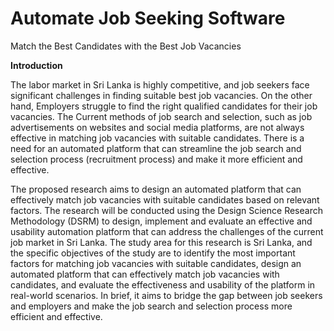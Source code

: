 # Automate Job Seeking Software
Match the Best Candidates with the Best Job Vacancies 

**Introduction**

The labor market in Sri Lanka is highly competitive, and job seekers face significant challenges in finding suitable best job vacancies. On the other hand, Employers struggle to find the right qualified candidates for their job vacancies. The Current methods of job search and selection, such as job advertisements on websites and social media platforms, are not always effective in matching job vacancies with suitable candidates. There is a need for an automated platform that can streamline the job search and selection process (recruitment process) and make it more efficient and effective.

The proposed research aims to design an automated platform that can effectively match job vacancies with suitable candidates based on relevant factors. The research will be conducted using the Design Science Research Methodology (DSRM) to design, implement and evaluate an effective and usability automation platform that can address the challenges of the current job market in Sri Lanka. The study area for this research is Sri Lanka, and the specific objectives of the study are to identify the most important factors for matching job vacancies with suitable candidates, design an automated platform that can effectively match job vacancies with candidates, and evaluate the effectiveness and usability of the platform in real-world scenarios. In brief, it aims to bridge the gap between job seekers and employers and make the job search and selection process more efficient and effective.


